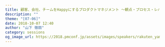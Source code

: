 ```yaml
---
title: 顧客、会社、チームをHappyにするプロダクトマネジメント ～観点・プロセス・レバレッジ～
description: ""
theme: "[07-06]"
date: 2018-10-07 12:40
author: "山下 徹朗"
category: sessions
og_image_url: https://2018.pmconf.jp/assets/images/speakers/rakuten_yamashita.jpg
---
```

